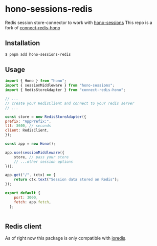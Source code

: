 # hono-sessions-redis

Redis session store-connector to work with [hono-sessions](https://github.com/jcs224/hono_sessions)
This repo is a fork of [connect-redis-hono](https://github.com/crossunit/connect-redis-hono)
## Installation

```sh
$ pnpm add hono-sessions-redis
```


## Usage

```js
import { Hono } from "hono";
import { sessionMiddleware } from "hono-sessions";
import { RedisStoreAdapter } from "connect-redis-hono";

// ...
// create your RedisClient and connect to your redis server
// ...

const store = new RedisStoreAdapter({
prefix: "AppPrefix:", 
ttl: 3600, // seconds
client: RedisClient, 
});

const app = new Hono();

app.use(sessionMiddleware({
    store, // pass your store
    // ...other session options    
}));

app.get("/", (ctx) => {
    return ctx.text("Session data stored on Redis");
});

export default {
    port: 3000,
    fetch: app.fetch,
  };
  
```

## Redis client
As of right now this package is only compatible with [ioredis](https://www.npmjs.com/package/ioredis).